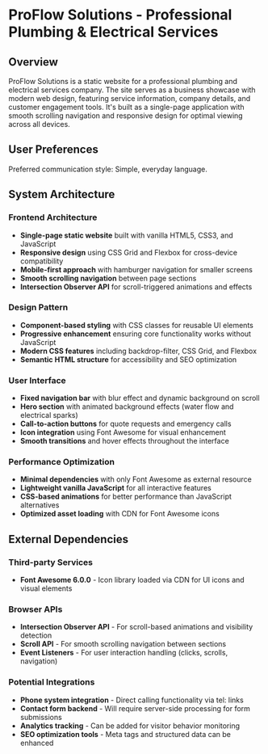 # ProFlow Solutions - Professional Plumbing & Electrical Services

## Overview

ProFlow Solutions is a static website for a professional plumbing and electrical services company. The site serves as a business showcase with modern web design, featuring service information, company details, and customer engagement tools. It's built as a single-page application with smooth scrolling navigation and responsive design for optimal viewing across all devices.

## User Preferences

Preferred communication style: Simple, everyday language.

## System Architecture

### Frontend Architecture
- **Single-page static website** built with vanilla HTML5, CSS3, and JavaScript
- **Responsive design** using CSS Grid and Flexbox for cross-device compatibility
- **Mobile-first approach** with hamburger navigation for smaller screens
- **Smooth scrolling navigation** between page sections
- **Intersection Observer API** for scroll-triggered animations and effects

### Design Pattern
- **Component-based styling** with CSS classes for reusable UI elements
- **Progressive enhancement** ensuring core functionality works without JavaScript
- **Modern CSS features** including backdrop-filter, CSS Grid, and Flexbox
- **Semantic HTML structure** for accessibility and SEO optimization

### User Interface
- **Fixed navigation bar** with blur effect and dynamic background on scroll
- **Hero section** with animated background effects (water flow and electrical sparks)
- **Call-to-action buttons** for quote requests and emergency calls
- **Icon integration** using Font Awesome for visual enhancement
- **Smooth transitions** and hover effects throughout the interface

### Performance Optimization
- **Minimal dependencies** with only Font Awesome as external resource
- **Lightweight vanilla JavaScript** for all interactive features
- **CSS-based animations** for better performance than JavaScript alternatives
- **Optimized asset loading** with CDN for Font Awesome icons

## External Dependencies

### Third-party Services
- **Font Awesome 6.0.0** - Icon library loaded via CDN for UI icons and visual elements

### Browser APIs
- **Intersection Observer API** - For scroll-based animations and visibility detection
- **Scroll API** - For smooth scrolling navigation between sections
- **Event Listeners** - For user interaction handling (clicks, scrolls, navigation)

### Potential Integrations
- **Phone system integration** - Direct calling functionality via tel: links
- **Contact form backend** - Will require server-side processing for form submissions
- **Analytics tracking** - Can be added for visitor behavior monitoring
- **SEO optimization tools** - Meta tags and structured data can be enhanced